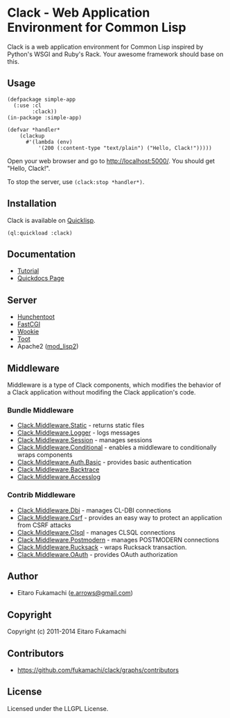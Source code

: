 # Clack - Web Application Environment for Common Lisp

Clack is a web application environment for Common Lisp inspired by Python's WSGI and Ruby's Rack. Your awesome framework should base on this.

## Usage

    (defpackage simple-app
      (:use :cl
            :clack))
    (in-package :simple-app)
    
    (defvar *handler*
        (clackup
          #'(lambda (env)
              '(200 (:content-type "text/plain") ("Hello, Clack!")))))

Open your web browser and go to [http://localhost:5000/](http://localhost:5000/). You should get "Hello, Clack!".

To stop the server, use `(clack:stop *handler*)`.

## Installation

Clack is available on [Quicklisp](http://www.quicklisp.org/beta/).

    (ql:quickload :clack)

## Documentation

- [Tutorial](http://clacklisp.org/tutorial/)
- [Quickdocs Page](http://quickdocs.org/clack/)

## Server

* [Hunchentoot](http://weitz.de/hunchentoot/)
* [FastCGI](http://www.fastcgi.com/)
* [Wookie](http://wookie.beeets.com/)
* [Toot](https://github.com/gigamonkey/toot)
* Apache2 ([mod_lisp2](http://www.fractalconcept.com/asp/NcT1/sdataQGc8SIv2MR5QDM==/sdataQuMh-N3qe0jUC1B=))

## Middleware

Middleware is a type of Clack components, which modifies the behavior of a Clack application without modifing the Clack application's code.

### Bundle Middleware

* [Clack.Middleware.Static](http://quickdocs.org/clack/api#package-CLACK.MIDDLEWARE.STATIC) - returns static files
* [Clack.Middleware.Logger](http://quickdocs.org/clack/api#package-CLACK.MIDDLEWARE.LOGGER) - logs messages
* [Clack.Middleware.Session](http://quickdocs.org/clack/api#package-CLACK.MIDDLEWARE.SESSION) - manages sessions
* [Clack.Middleware.Conditional](http://quickdocs.org/clack/api#package-CLACK.MIDDLEWARE.CONDITIONAL) - enables a middleware to conditionally wraps components
* [Clack.Middleware.Auth.Basic](http://quickdocs.org/clack/api#package-CLACK.MIDDLEWARE.AUTH.BASIC) - provides basic authentication
* [Clack.Middleware.Backtrace](http://quickdocs.org/clack/api#package-CLACK.MIDDLEWARE.BACKTRACE)
* [Clack.Middleware.Accesslog](http://quickdocs.org/clack/api#package-CLACK.MIDDLEWARE.ACCESSLOG)


### Contrib Middleware

* [Clack.Middleware.Dbi](http://quickdocs.org/clack/api#system-clack-middleware-dbi) - manages CL-DBI connections
* [Clack.Middleware.Csrf](http://quickdocs.org/clack/api#system-clack-middleware-csrf) - provides an easy way to protect an application from CSRF attacks
* [Clack.Middleware.Clsql](http://quickdocs.org/clack/api#system-clack-middleware-clsql) - manages CLSQL connections
* [Clack.Middleware.Postmodern](http://quickdocs.org/clack/api#system-clack-middleware-postmodern) - manages POSTMODERN connections
* [Clack.Middleware.Rucksack](http://quickdocs.org/clack/api#system-clack-middleware-rucksack) - wraps Rucksack transaction.
* [Clack.Middleware.OAuth](http://quickdocs.org/clack/api#system-clack-middleware-oauth) - provides OAuth authorization

## Author

* Eitaro Fukamachi (e.arrows@gmail.com)

## Copyright

Copyright (c) 2011-2014 Eitaro Fukamachi

## Contributors

* https://github.com/fukamachi/clack/graphs/contributors

## License

Licensed under the LLGPL License.
